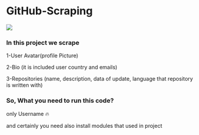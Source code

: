 # GitHub-Scraping

![](https://a.storyblok.com/f/120875/1200x628/3de089e7e2/how-to-scrape-data-from-github.png)

### In this project we scrape


1-User Avatar(profile Picture) 

2-Bio (it is included user country and emails) 

3-Repositories (name, description, data of update, language that repository is written with)

### So, What you need to run this code?
only Username 🔥

and certainly you need also install modules that used in project
